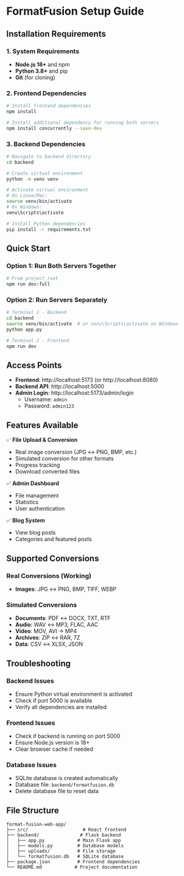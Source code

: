 # FormatFusion Setup Guide

## Installation Requirements

### 1. System Requirements
- **Node.js 18+** and npm
- **Python 3.8+** and pip
- **Git** (for cloning)

### 2. Frontend Dependencies
```bash
# Install frontend dependencies
npm install

# Install additional dependency for running both servers
npm install concurrently --save-dev
```

### 3. Backend Dependencies
```bash
# Navigate to backend directory
cd backend

# Create virtual environment
python -m venv venv

# Activate virtual environment
# On Linux/Mac:
source venv/bin/activate
# On Windows:
venv\Scripts\activate

# Install Python dependencies
pip install -r requirements.txt
```

## Quick Start

### Option 1: Run Both Servers Together
```bash
# From project root
npm run dev:full
```

### Option 2: Run Servers Separately
```bash
# Terminal 1 - Backend
cd backend
source venv/bin/activate  # or venv\Scripts\activate on Windows
python app.py

# Terminal 2 - Frontend
npm run dev
```

## Access Points
- **Frontend**: http://localhost:5173 (or http://localhost:8080)
- **Backend API**: http://localhost:5000
- **Admin Login**: http://localhost:5173/admin/login
  - Username: `admin`
  - Password: `admin123`

## Features Available
✅ **File Upload & Conversion**
- Real image conversion (JPG ↔ PNG, BMP, etc.)
- Simulated conversion for other formats
- Progress tracking
- Download converted files

✅ **Admin Dashboard**
- File management
- Statistics
- User authentication

✅ **Blog System**
- View blog posts
- Categories and featured posts

## Supported Conversions

### Real Conversions (Working)
- **Images**: JPG ↔ PNG, BMP, TIFF, WEBP

### Simulated Conversions
- **Documents**: PDF ↔ DOCX, TXT, RTF
- **Audio**: WAV ↔ MP3, FLAC, AAC
- **Video**: MOV, AVI → MP4
- **Archives**: ZIP ↔ RAR, 7Z
- **Data**: CSV ↔ XLSX, JSON

## Troubleshooting

### Backend Issues
- Ensure Python virtual environment is activated
- Check if port 5000 is available
- Verify all dependencies are installed

### Frontend Issues
- Check if backend is running on port 5000
- Ensure Node.js version is 18+
- Clear browser cache if needed

### Database Issues
- SQLite database is created automatically
- Database file: `backend/formatfusion.db`
- Delete database file to reset data

## File Structure
```
format-fusion-web-app/
├── src/                    # React frontend
├── backend/               # Flask backend
│   ├── app.py            # Main Flask app
│   ├── models.py         # Database models
│   ├── uploads/          # File storage
│   └── formatfusion.db   # SQLite database
├── package.json          # Frontend dependencies
└── README.md            # Project documentation
```